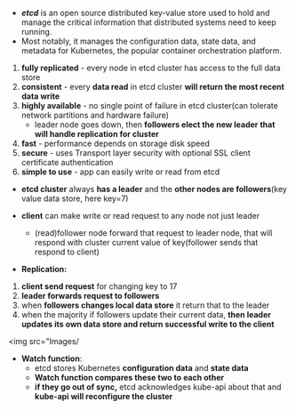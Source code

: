 - ***etcd*** is an open source distributed key-value store used to hold and manage the critical information that distributed systems need to keep running.  
- Most notably, it manages the configuration data, state data, and metadata for Kubernetes, the popular container orchestration platform.

1. **fully replicated** - every node in etcd cluster has access to the full data store
2. **consistent** - every **data read** in etcd cluster **will return the most recent data write**
3. **highly available** - no single point of failure in etcd cluster(can tolerate network partitions and hardware failure)
   - leader node goes down, then **followers elect the new leader that will handle replication for cluster**
4. **fast** - performance depends on storage disk speed
5. **secure** - uses Transport layer security with optional SSL client certificate authentication
6. **simple to use** - app can easily write or read from etcd

- **etcd cluster** always **has a leader** and the **other nodes are followers**(key value data store, here key=7)
- **client** can make write or read request to any node not just leader
  - (read)follower node forward that request to leader node, that will respond with cluster current value of key(follower sends that respond to client)

- **Replication:**
1. **client send request** for changing key to 17
2. **leader forwards request to followers**
3. when **followers changes local data store** it return that to the leader
4. when the majority if followers update their current data, **then leader updates its own data store and return successful write to the client**

<img src="Images/

- **Watch function**:
  - etcd stores Kubernetes **configuration data** and **state data**
  - **Watch function compares these two to each other**
  - **if they go out of sync,** etcd acknowledges kube-api about that and **kube-api will reconfigure the cluster**
